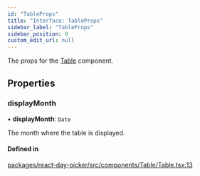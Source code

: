 ```yaml
---
id: "TableProps"
title: "Interface: TableProps"
sidebar_label: "TableProps"
sidebar_position: 0
custom_edit_url: null
---
```


The props for the [Table](../functions/Table) component.

## Properties

### displayMonth

• **displayMonth**: `Date`

The month where the table is displayed.

#### Defined in

[packages/react-day-picker/src/components/Table/Table.tsx:13](https://github.com/gpbl/react-day-picker/blob/0df406c0/packages/react-day-picker/src/components/Table/Table.tsx#L13)
